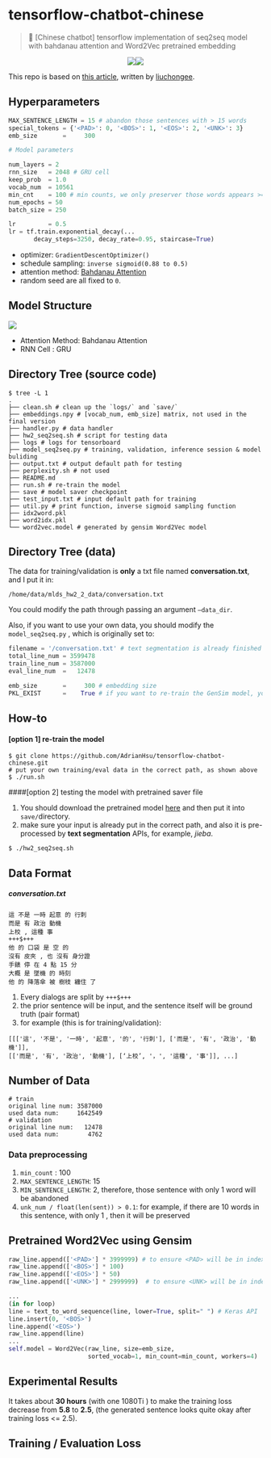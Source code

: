 #  tensorflow-chatbot-chinese

> 🏃 [Chinese chatbot] tensorflow implementation of seq2seq model with bahdanau attention and Word2Vec pretrained embedding

<p align=center><a target="_blank" href="https://opensource.org/licenses/MIT" title="License: MIT"><img src="https://img.shields.io/badge/License-MIT-blue.svg"></a><a target="_blank" href="http://makeapullrequest.com" title="PRs Welcome"><img src="https://img.shields.io/badge/PRs-welcome-brightgreen.svg"></a></p>  

 

This repo is based on [this article](https://blog.csdn.net/liuchonge/article/details/79021938), written by [liuchongee](https://blog.csdn.net/liuchonge).



## Hyperparameters

```Python
MAX_SENTENCE_LENGTH = 15 # abandon those sentences with > 15 words
special_tokens = {'<PAD>': 0, '<BOS>': 1, '<EOS>': 2, '<UNK>': 3}
emb_size       =     300

# Model parameters

num_layers = 2
rnn_size   = 2048 # GRU cell
keep_prob  = 1.0
vocab_num  = 10561
min_cnt    = 100 # min counts, we only preserver those words appears >= 100 times
num_epochs = 50
batch_size = 250

lr         = 0.5
lr = tf.train.exponential_decay(...
       decay_steps=3250, decay_rate=0.95, staircase=True)
```

- optimizer: `GradientDescentOptimizer()`
- schedule sampling: `inverse sigmoid(0.88 to 0.5)`
- attention method: [Bahdanau Attention](https://arxiv.org/abs/1409.0473)
- random seed are all fixed to `0`.





## Model Structure

![](/Users/adrianhsu/Desktop/tensorflow-chatbot-chinese/model.png)

- Attention Method: Bahdanau Attention
- RNN Cell : GRU





## Directory Tree (source code)

```Shell
$ tree -L 1
.
├── clean.sh # clean up the `logs/` and `save/`
├── embeddings.npy # [vocab_num, emb_size] matrix, not used in the final version
├── handler.py # data handler
├── hw2_seq2seq.sh # script for testing data
├── logs # logs for tensorboard
├── model_seq2seq.py # training, validation, inference session & model buliding
├── output.txt # output default path for testing
├── perplexity.sh # not used
├── README.md
├── run.sh # re-train the model
├── save # model saver checkpoint
├── test_input.txt # input default path for training
├── util.py # print function, inverse sigmoid sampling function
├── idx2word.pkl
├── word2idx.pkl
└── word2vec.model # generated by gensim Word2Vec model 
```



## Directory Tree (data)

The data for training/validation is **only** a txt file named **conversation.txt**, and I put it in:

```
/home/data/mlds_hw2_2_data/conversation.txt
```

You could modify the path through passing an argument `—data_dir`.

Also, if you want to use your own data, you should modify the `model_seq2seq.py` , which is originally set to: 

```Python
filename = '/conversation.txt' # text segmentation is already finished
total_line_num = 3599478
train_line_num = 3587000
eval_line_num  =   12478 

emb_size       =     300 # embedding size
PKL_EXIST      =    True # if you want to re-train the GenSim model, you should set it False
```



## How-to

#### [option 1] re-train the model

```Shell
$ git clone https://github.com/AdrianHsu/tensorflow-chatbot-chinese.git
# put your own training/eval data in the correct path, as shown above
$ ./run.sh
```

####[option 2] testing the model with pretrained saver file 

1. You should download the pretrained model [here](/) and then put it into `save/`directory.
2. make sure your input is already put in the correct path, and also it is pre-processed by **text segmentation** APIs, for example, *jieba*.

```
$ ./hw2_seq2seq.sh
```



## Data Format

##### conversation.txt

```Shell
這 不是 一時 起意 的 行刺
而是 有 政治 動機
上校 , 這種 事
+++$+++
他 的 口袋 是 空 的
沒有 皮夾 , 也 沒有 身分證
手錶 停 在 4 點 15 分
大概 是 墜機 的 時刻
他 的 降落傘 被 樹枝 纏住 了
```

1. Every dialogs are split by `+++$+++`
2. the prior sentence will be input, and the sentence itself will be ground truth (pair format)
3. for example (this is for training/validation):

```
[[['這', '不是', '一時', '起意', '的', '行刺'], ['而是', '有', '政治', '動機']],
[['而是', '有', '政治', '動機'], [‘上校’, '，', '這種', '事']], ...]
```



## Number of Data

```Shell
# train
original line num: 3587000
used data num:     1642549
# validation
original line num:   12478
used data num:        4762
```



### Data preprocessing

1. `min_count` : 100
2. `MAX_SENTENCE_LENGTH`: 15
3. `MIN_SENTENCE_LENGTH`: 2, therefore, those sentence with only 1 word will be abandoned
4. `unk_num / float(len(sent)) > 0.1`: for example, if there are 10 words in this sentence, with only 1 <UNK>, then it will be preserved



## Pretrained Word2Vec using Gensim

```Python
raw_line.append(['<PAD>'] * 3999999) # to ensure <PAD> will be in index 0 (after sort)
raw_line.append(['<BOS>'] * 100)
raw_line.append(['<EOS>'] * 50)
raw_line.append(['<UNK>'] * 2999999)  # to ensure <UNK> will be in index 3 (after sort)

...
(in for loop)
line = text_to_word_sequence(line, lower=True, split=" ") # Keras API
line.insert(0, '<BOS>')
line.append('<EOS>')
raw_line.append(line)
...
self.model = Word2Vec(raw_line, size=emb_size, 
                      sorted_vocab=1, min_count=min_count, workers=4)

```



## Experimental Results

It takes about **30 hours** (with one 1080Ti ) to make the training loss decrease from **5.8** to **2.5**, (the generated sentence looks quite okay after training loss <= 2.5).







## Training / Evaluation Loss



